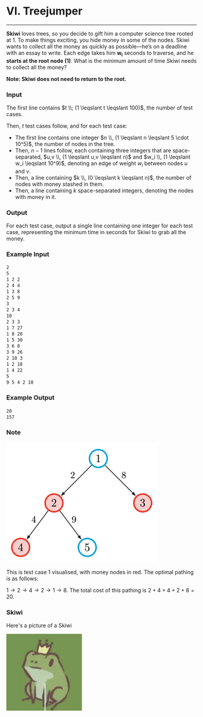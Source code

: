 # VI. Treejumper

---

**Skiwi** loves trees, so you decide to gift him a computer science tree rooted at 1. To make things exciting, you hide money in some of the nodes. Skiwi wants to collect all the money as quickly as possible—he’s on a deadline with an essay to write. Each edge takes him $\mathbf{w_i}$ seconds to traverse, and he **starts at the root node (1)**. What is the minimum amount of time Skiwi needs to collect all the money? 

**Note: Skiwi does not need to return to the root.**

### Input
The first line contains $t \\; (1 \leqslant t \leqslant 100)$, the number of test cases.

Then, $t$ test cases follow, and for each test case:

- The first line contains one integer $n \\, (1 \leqslant n \leqslant 5 \cdot 10^5)$, the number of nodes in the tree.
- Then, $n-1$ lines follow, each containing three integers that are space-separated, $u,v \\, (1 \leqslant u,v \leqslant n)$ and $w_i \\, (1 \leqslant w_i \leqslant 10^9)$, denoting an edge of weight $w_i$ between nodes $u$ and $v$.
- Then, a line containing $k \\, (0 \leqslant k \leqslant n)$, the number of nodes with money stashed in them.
- Then, a line containing $k$ space-separated integers, denoting the nodes with money in it.

### Output
For each test case, output a single line containing one integer for each test case, representing the minimum time in seconds for Skiwi to grab all the money.

### Example Input
```
2
5
1 2 2
2 4 4
1 3 8
2 5 9
3
2 3 4
10
2 3 3
1 7 27
1 8 20
1 5 30
3 6 8
3 9 26
2 10 3
1 2 18
1 4 22
5
9 5 4 2 10
```

### Example Output
```
20
157
```

### Note
<img src="assets/ex1.png" alt="Example 1" width="400"> 

This is test case 1 visualised, with money nodes in red. The optimal pathing is as follows: 

$1 \to 2 \to 4 \to 2 \to 1 \to 8$. The total cost of this pathing is $2 + 4 + 4 + 2 + 8 = 20$.


### Skiwi
Here's a picture of a Skiwi

<img src="assets/skiwi.png" alt="Skiwi" width="200">

